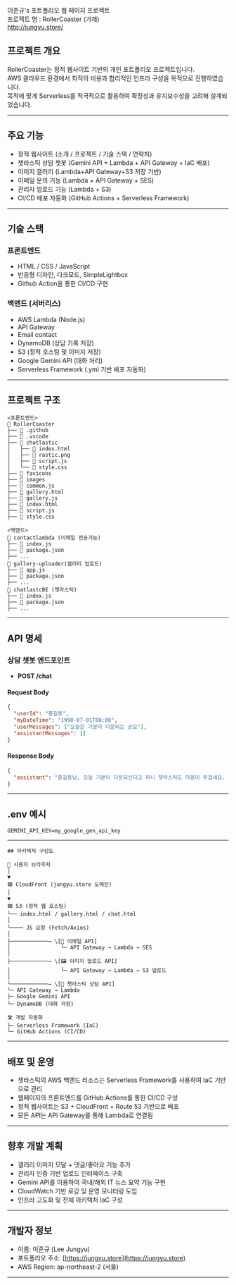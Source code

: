 이준규's 포트폴리오 웹 페이지 프로젝트 <Br>
프로젝트 명 : RollerCoaster (가제) <br>
http://jungyu.store/

## 프로젝트 개요

RollerCoaster는 정적 웹사이트 기반의 개인 포트폴리오 프로젝트입니다.<br>
AWS 클라우드 환경에서 최적의 비용과 합리적인 인프라 구성을 목적으로 진행하였습니다.<br>
목적에 맞게 Serverless를 적극적으로 활용하여 확장성과 유지보수성을 고려해 설계되었습니다.

---

## 주요 기능

* 정적 웹사이트 (소개 / 프로젝트 / 기술 스택 / 연락처)
* 챗라스틱 상담 챗봇 (Gemini API + Lambda + API Gateway + IaC 배포)
* 이미지 갤러리 (Lambda+API Gateway+S3 저장 기반)
* 이메일 문의 기능 (Lambda + API Gateway + SES)
* 관리자 업로드 기능 (Lambda + S3)
* CI/CD 배포 자동화 (GitHub Actions + Serverless Framework)

---

## 기술 스택

### 프론트엔드

* HTML / CSS / JavaScript
* 반응형 디자인, 다크모드, SimpleLightbox
* Github Action을 통한 CI/CD 구현

### 백엔드 (서버리스)

* AWS Lambda (Node.js)
* API Gateway
* Email contact
* DynamoDB (상담 기록 저장)
* S3 (정적 호스팅 및 이미지 저장)
* Google Gemini API (대화 처리)
* Serverless Framework (.yml 기반 배포 자동화)

---

## 프로젝트 구조
```
<프론트엔드>
📁 RollerCoaster
├── 📁 .github
├── 📁 .vscode
├── 📁 chatlastic
│   ├── 📄 index.html
│   ├── 📄 rastic.png
│   ├── 📄 script.js
│   └── 📄 style.css
├── 📁 favicons
├── 📁 images
├── 📄 common.js
├── 📄 gallery.html
├── 📄 gallery.js
├── 📄 index.html
├── 📄 script.js
├── 📄 style.css

<백엔드>
📁 contactlambda (이메일 전송기능)
├── 📄 index.js
├── 📄 package.json
├── ...
📁 gallery-uploader(갤러리 업로드)
├── 📄 app.js
├── 📄 package.json
├── ...
📁 chatlastcBE (챗라스틱)
├── 📄 index.js
├── 📄 package.json
├── ...
```
---

## API 명세

### 상담 챗봇 엔드포인트

* **POST /chat**

#### Request Body

```json
{
  "userId": "홍길동",
  "myDateTime": "1990-07-01T08:00",
  "userMessages": ["오늘은 기분이 다운되는 군요"],
  "assistantMessages": []
}
```

#### Response Body

```json
{
  "assistant": "홍길동님, 오늘 기분이 다운되신다고 하니 챗라스틱도 마음이 무겁네요. 마음이 답답하고 힘드실 텐데, 혼자 앓지 마시고 저에게 편하게 털어놓으세요. 무슨 일이 있었는지, 어떤 점이 힘든지 이야기해 주시면 제가 홍길동님의 이야기를 경청하고 함께 해결책을 찾아보도록 할게요."
}
```

---

## .env 예시

```
GEMINI_API_KEY=my_google_gen_api_key
```

---
```
## 아키텍처 구성도

📱 사용자 브라우저
│
▼
🟦 CloudFront (jungyu.store 도메인)
│
▼
🟦 S3 (정적 웹 호스팅)
└── index.html / gallery.html / chat.html
│
└──── JS 요청 (Fetch/Axios)
│
├────────────→ \[📧 이메일 API]
│                └─ API Gateway → Lambda → SES
│
├────────────→ \[🖼 이미지 업로드 API]
│                └─ API Gateway → Lambda → S3 업로드
│
└────────────→ \[💬 챗라스틱 상담 API]
└─ API Gateway → Lambda
├─ Google Gemini API
└─ DynamoDB (대화 저장)

🛠 개발 자동화
├─ Serverless Framework (IaC)
└─ GitHub Actions (CI/CD)
```
---

## 배포 및 운영

* 챗라스틱의 AWS 백엔드 리소스는 Serverless Framework를 사용하여 IaC 기반으로 관리
* 웹페이지의 프론트엔드를 GitHub Actions를 통한 CI/CD 구성
* 정적 웹사이트는 S3 + CloudFront + Route 53 기반으로 배포
* 모든 API는 API Gateway를 통해 Lambda로 연결됨

---

## 향후 개발 계획

* 갤러리 이미지 모달 + 댓글/좋아요 기능 추가
* 관리자 인증 기반 업로드 인터페이스 구축
* Gemini API를 이용하여 국내/해외 IT 뉴스 요약 기능 구현
* CloudWatch 기반 로깅 및 운영 모니터링 도입
* 인프라 고도화 및 전체 아키텍처 IaC 구성

---

## 개발자 정보

* 이름: 이준규 (Lee Jungyu)
* 포트폴리오 주소: [https://jungyu.store](https://jungyu.store)
* AWS Region: ap-northeast-2 (서울)

---
